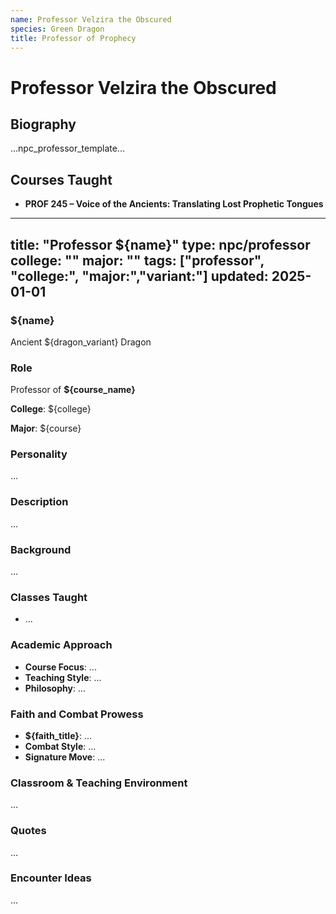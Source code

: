 ```yaml
---
name: Professor Velzira the Obscured
species: Green Dragon
title: Professor of Prophecy
---
```


# Professor Velzira the Obscured

## Biography
...npc_professor_template...

## Courses Taught
- **PROF 245 – Voice of the Ancients: Translating Lost Prophetic Tongues**

---
title: "Professor ${name}"
type: npc/professor
college: ""
major: ""
tags: ["professor", "college:", "major:","variant:"]
updated: 2025-01-01
---
### ${name}

Ancient ${dragon_variant} Dragon

### Role

Professor of **${course_name}**

**College**: ${college}

**Major**: ${course}

### Personality

...

### Description

...

### Background

...

### Classes Taught

- ...

### Academic Approach

- **Course Focus**: ...
- **Teaching Style**: ...
- **Philosophy**: ...

### Faith and Combat Prowess

- **${faith_title}**: ...
- **Combat Style**: ...
- **Signature Move**: ...

### Classroom & Teaching Environment

...

### Quotes

...

### Encounter Ideas

...
